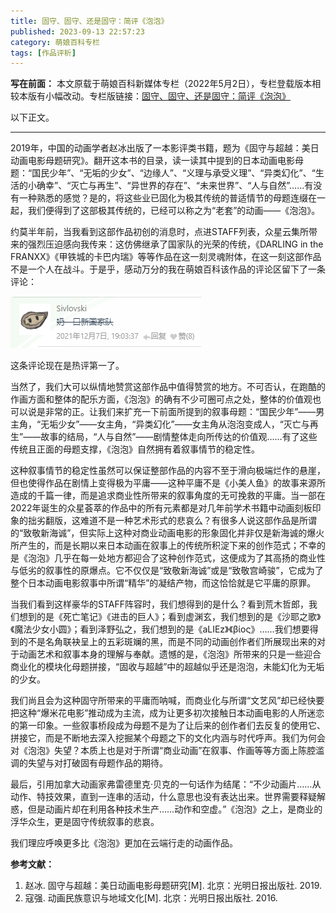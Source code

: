```yaml
---
title: 固守、固守、还是固守：简评《泡泡》
published: 2023-09-13 22:57:23
category: 萌娘百科专栏
tags: [作品评析]
---
```


**写在前面：**
本文原载于萌娘百科新媒体专栏（2022年5月2日），专栏登载版本相较本版有小幅改动。专栏版链接：[固守、固守、还是固守：简评《泡泡》](https://www.bilibili.com/read/cv16416777/)

以下正文。

---

2019年，中国的动画学者赵冰出版了一本影评类书籍，题为《固守与超越：美日动画电影母题研究》。翻开这本书的目录，读一读其中提到的日本动画电影母题：“国民少年”、“无垢的少女”、“边缘人”、“义理与承受义理”、“异类幻化”、“生活的小确幸”、“灭亡与再生”、“异世界的存在”、“未来世界”、“人与自然”……有没有一种熟悉的感觉？是的，将这些业已固化为极其传统的普适情节的母题连缀在一起，我们便得到了这部极其传统的，已经可以称之为“老套”的动画——《泡泡》。

约莫半年前，当我看到这部作品初创的消息时，点进STAFF列表，众星云集所带来的强烈压迫感向我传来：这仿佛继承了国家队的光荣的传统，《DARLING in the FRANXX》《甲铁城的卡巴内瑞》等等作品在这一刻灵魂附体，在这一刻这部作品不是一个人在战斗。于是乎，感动万分的我在萌娘百科该作品的评论区留下了一条评论：

![](/assets/Bubble.png)

这条评论现在是热评第一了。

当然了，我们大可以纵情地赞赏这部作品中值得赞赏的地方。不可否认，在跑酷的作画方面和整体的配乐方面，《泡泡》的确有不少可圈可点之处，整体的价值观也可以说是非常的正。让我们来扩充一下前面所提到的叙事母题：“国民少年”——男主角，“无垢少女”——女主角，“异类幻化”——女主角从泡泡变成人，“灭亡与再生”——故事的结局，“人与自然”——剧情整体走向所传达的价值观……有了这些传统且正面的母题支撑，《泡泡》自然拥有着叙事情节的稳定性。

这种叙事情节的稳定性虽然可以保证整部作品的内容不至于滑向极端烂作的悬崖，但也使得作品在剧情上变得极为平庸——这种平庸不是《小美人鱼》的故事来源所造成的千篇一律，而是追求商业性所带来的叙事角度的无可挽救的平庸。当一部在2022年诞生的众星荟萃的作品中的所有元素都是对几年前学术书籍中动画刻板印象的拙劣翻版，这难道不是一种艺术形式的悲哀么？有很多人说这部作品是所谓的“致敬新海诚”，但实际上这种对商业动画电影的形象固化并非仅是新海诚的爆火所产生的，而是长期以来日本动画在叙事上的传统所积淀下来的创作范式；不幸的是《泡泡》几乎在每一处地方都迎合了这种创作范式，这便成为了其高扬的商业性与低劣的叙事性的原爆点。它不仅仅是“致敬新海诚”或是“致敬宫崎骏”，它成为了整个日本动画电影叙事中所谓“精华”的凝结产物，而这恰恰就是它平庸的原罪。

当我们看到这样豪华的STAFF阵容时，我们想得到的是什么？看到荒木哲郎，我们想到的是《死亡笔记》《进击的巨人》；看到虚渊玄，我们想到的是《沙耶之歌》《魔法少女小圆》；看到泽野弘之，我们想到的是《aLIEz》《βίος》……我们想要得到的不是名角联袂呈上的五彩斑斓的黑，而是不同的动画创作者们所展现出来的对于动画艺术和叙事本身的理解与奉献。遗憾的是，《泡泡》所带来的只是一些迎合商业化的模块化母题拼接，“固收与超越”中的超越似乎还是泡泡，未能幻化为无垢的少女。

我们尚且会为这种固守所带来的平庸而呐喊，而商业化与所谓“文艺风”却已经快要把这种“爆米花电影”推动成为主流，成为让更多初次接触日本动画电影的人所迷恋的第一印象。一些叙事桥段成为母题不是为了让后来的创作者们去反复的使用它、拼接它，而是不断地去深入挖掘某个母题之下的文化内涵与时代呼声。我们为何会对《泡泡》失望？本质上也是对于所谓“商业动画”在叙事、作画等等方面上陈腔滥调的失望与对打破固有母题作品的期待。

最后，引用加拿大动画家弗雷德里克·贝克的一句话作为结尾：“不少动画片……从动作、特技效果，直到一连串的活动，什么意思也没有表达出来。世界需要释疑解惑，但是动画片却在利用各种技术生产……动作和空虚。”《泡泡》之上，是商业的浮华众生，更是固守传统叙事的悲哀。

我们理应呼唤更多比《泡泡》更加在云端行走的动画作品。

**参考文献：**

1. 赵冰. 固守与超越：美日动画电影母题研究[M].  北京：光明日报出版社. 2019.
2. 寇强. 动画民族意识与地域文化[M]. 北京：光明日报出版社. 2016.
